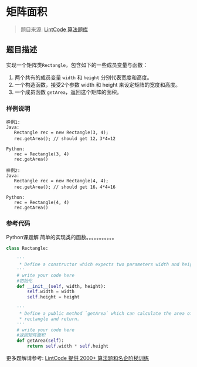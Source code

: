 # 矩阵面积
 > 题目来源: [LintCode 算法题库](https://www.lintcode.com/problem/rectangle-area/?utm_source=sc-github-wzz)
 ## 题目描述
 实现一个矩阵类`Rectangle`，包含如下的一些成员变量与函数：

1. 两个共有的成员变量 `width` 和 `height` 分别代表宽度和高度。
1. 一个构造函数，接受2个参数 width 和 height 来设定矩阵的宽度和高度。
2. 一个成员函数 `getArea`，返回这个矩阵的面积。
 ### 样例说明
 ```
样例1:
Java:
    Rectangle rec = new Rectangle(3, 4);
    rec.getArea(); // should get 12，3*4=12

Python:
    rec = Rectangle(3, 4)
    rec.getArea()

样例2:
Java:
    Rectangle rec = new Rectangle(4, 4);
    rec.getArea(); // should get 16，4*4=16

Python:
    rec = Rectangle(4, 4)
    rec.getArea()
```
 ### 参考代码
 Python课题解 简单的实现类的函数。。。。。。。。。。。
```python
class Rectangle:

    '''
     * Define a constructor which expects two parameters width and height here.
    '''
    # write your code here
    #初始化
    def __init__(self, width, height):
        self.width = width
        self.height = height
    
    '''
     * Define a public method `getArea` which can calculate the area of the
     * rectangle and return.
    '''
    # write your code here
    #返回矩阵面积
    def getArea(self):
        return self.width * self.height
```
 更多题解请参考: [LintCode 提供 2000+ 算法题和名企阶梯训练](https://www.lintcode.com/problem/?utm_source=sc-github-wzz)